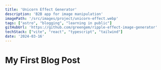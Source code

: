 ```yaml
---
title: 'Unicorn Effect Generator'
description: 'B2B app for image manipulation'
imagePath: '/src/images/project/unicorn-effect.webp'
tags: ["astro", "blogging", "learning in public"]
gitHubUrl: 'https://github.com/greengem/ripple-effect-image-generator'
techStack: ["vite", "react", "typescript", "tailwind"]
date: '2024-03-16'
---
```

# My First Blog Post